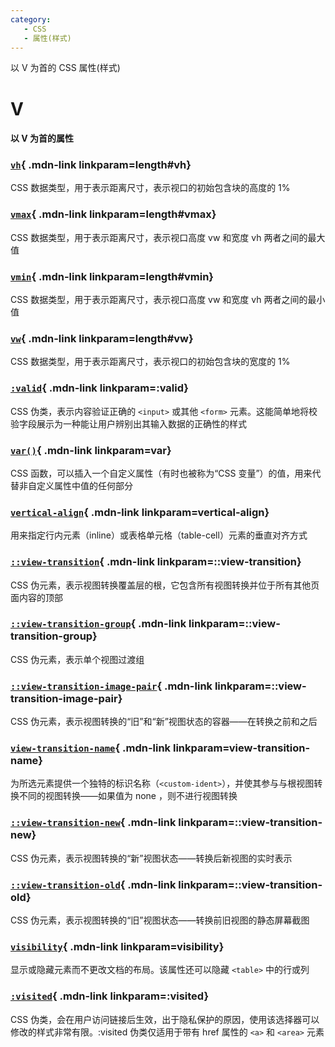 ```yaml
---
category:
   - CSS
   - 属性(样式) 
---
```


以 V 为首的 CSS 属性(样式) 

<!-- more -->






# V

#### 以 V 为首的属性

<Mcard>

### [`vh`][zh-link]{ .mdn-link linkparam=length#vh}
CSS 数据类型，用于表示距离尺寸，表示视口的初始包含块的高度的 1%
</Mcard>

<Mcard>

### [`vmax`][zh-link]{ .mdn-link linkparam=length#vmax}
CSS 数据类型，用于表示距离尺寸，表示视口高度 vw 和宽度 vh 两者之间的最大值
</Mcard>

<Mcard>

### [`vmin`][zh-link]{ .mdn-link linkparam=length#vmin}
CSS 数据类型，用于表示距离尺寸，表示视口高度 vw 和宽度 vh 两者之间的最小值
</Mcard>

<Mcard>

### [`vw`][zh-link]{ .mdn-link linkparam=length#vw}
CSS 数据类型，用于表示距离尺寸，表示视口的初始包含块的宽度的 1%
</Mcard>

<Mcard>

### [`:valid`][zh-link]{ .mdn-link linkparam=:valid}
CSS 伪类，表示内容验证正确的 `<input>` 或其他 `<form>` 元素。这能简单地将校验字段展示为一种能让用户辨别出其输入数据的正确性的样式
</Mcard>

<Mcard>

### [`var()`][zh-link]{ .mdn-link linkparam=var}
CSS 函数，可以插入一个自定义属性（有时也被称为“CSS 变量”）的值，用来代替非自定义属性中值的任何部分
</Mcard>

<Mcard>

### [`vertical-align`][zh-link]{ .mdn-link linkparam=vertical-align}
用来指定行内元素（inline）或表格单元格（table-cell）元素的垂直对齐方式
</Mcard>

<Mcard>

### [`::view-transition`][en-link]{ .mdn-link linkparam=::view-transition}
CSS 伪元素，表示视图转换覆盖层的根，它包含所有视图转换并位于所有其他页面内容的顶部
</Mcard>

<Mcard>

### [`::view-transition-group`][en-link]{ .mdn-link linkparam=::view-transition-group}
CSS 伪元素，表示单个视图过渡组
</Mcard>

<Mcard>

### [`::view-transition-image-pair`][en-link]{ .mdn-link linkparam=::view-transition-image-pair}
CSS 伪元素，表示视图转换的“旧”和“新”视图状态的容器——在转换之前和之后
</Mcard>

<Mcard>

### [`view-transition-name`][en-link]{ .mdn-link linkparam=view-transition-name}
为所选元素提供一个独特的标识名称（`<custom-ident>`），并使其参与与根视图转换不同的视图转换——如果值为 none ，则不进行视图转换
</Mcard>

<Mcard>

### [`::view-transition-new`][en-link]{ .mdn-link linkparam=::view-transition-new}
CSS 伪元素，表示视图转换的“新”视图状态——转换后新视图的实时表示
</Mcard>

<Mcard>

### [`::view-transition-old`][en-link]{ .mdn-link linkparam=::view-transition-old}
CSS 伪元素，表示视图转换的“旧”视图状态——转换前旧视图的静态屏幕截图
</Mcard>

<Mcard>

### [`visibility`][zh-link]{ .mdn-link linkparam=visibility}
显示或隐藏元素而不更改文档的布局。该属性还可以隐藏 `<table>` 中的行或列
</Mcard>

<Mcard>

### [`:visited`][zh-link]{ .mdn-link linkparam=:visited}
CSS 伪类，会在用户访问链接后生效，出于隐私保护的原因，使用该选择器可以修改的样式非常有限。:visited 伪类仅适用于带有 href 属性的 `<a>` 和 `<area>` 元素
</Mcard>

[zh-link]:https://developer.mozilla.org/zh-CN/docs/Web/CSS/
[en-link]:https://developer.mozilla.org/en-US/docs/Web/CSS/